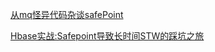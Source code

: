 [从mq怪异代码杂谈safePoint](https://mp.weixin.qq.com/s/rksX4NxO3inhY6ryPeH-Jw)

[Hbase实战:Safepoint导致长时间STW的踩坑之旅](https://juejin.cn/post/6844903878765314061)

